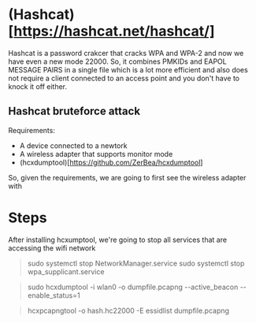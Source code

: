 # (Hashcat)[https://hashcat.net/hashcat/]

Hashcat is a password crakcer that cracks WPA and WPA-2 and now we have even a new mode 22000. So, it combines PMKIDs and EAPOL MESSAGE PAIRS in a single file which is a lot more efficient and also does not require a client connected to an access point and you don't have to knock it off either.

## Hashcat bruteforce attack

Requirements:

- A device connected to a newtork
- A wireless adapter that supports monitor mode
- (hcxdumptool)[https://github.com/ZerBea/hcxdumptool]

So, given the requirements, we are going to first see the wireless adapter with 

# Steps

After installing hcxumptool, we're going to stop all services that are accessing the wifi network

> sudo systemctl stop NetworkManager.service
> sudo systemctl stop wpa_supplicant.service

> sudo hcxdumptool -i wlan0 -o dumpfile.pcapng --active_beacon --enable_status=1



> hcxpcapngtool -o hash.hc22000 -E essidlist dumpfile.pcapng